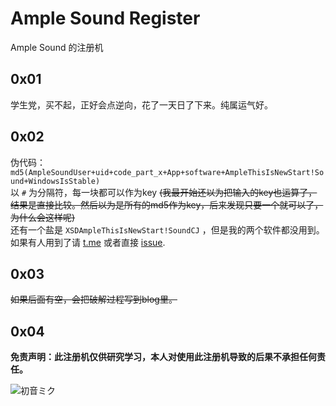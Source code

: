 # Ample Sound Register

Ample Sound 的注册机

## 0x01

学生党，买不起，正好会点逆向，花了一天日了下来。纯属运气好。

## 0x02

伪代码： `md5(AmpleSoundUser+uid+code_part_x+App+software+AmpleThisIsNewStart!Sound+WindowsIsStable)`   
以 `#` 为分隔符，每一块都可以作为key ~~(我最开始还以为把输入的key也运算了，结果是直接比较。然后以为是所有的md5作为key，后来发现只要一个就可以了，为什么会这样呢)~~    
还有一个盐是 `XSDAmpleThisIsNewStart!SoundCJ` ，但是我的两个软件都没用到。如果有人用到了请 [t.me](https://t.me/PinkD) 或者直接 [issue](https://github.com/PinkD/AmpleRegister/issues).

## 0x03

~~如果后面有空，会把破解过程写到blog里。~~

## 0x04


**免责声明：此注册机仅供研究学习，本人对使用此注册机导致的后果不承担任何责任。**



![初音ミク](https://avatars1.githubusercontent.com/u/26671048)

